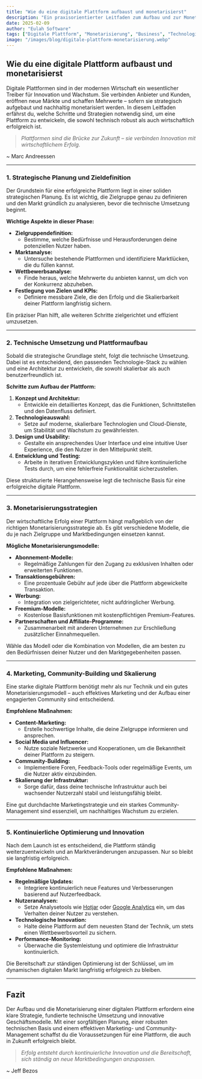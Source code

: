 ```yaml
---
title: "Wie du eine digitale Plattform aufbaust und monetarisierst"
description: "Ein praxisorientierter Leitfaden zum Aufbau und zur Monetarisierung einer digitalen Plattform – von der strategischen Planung über technische Umsetzung bis hin zu erfolgreichen Einnahmemodellen."
date: 2025-02-09
author: "Eulah Software"
tags: ["Digitale Plattform", "Monetarisierung", "Business", "Technologie", "Startup"]
image: "/images/blog/digitale-plattform-monetarisierung.webp"
---
```


## Wie du eine digitale Plattform aufbaust und monetarisierst

Digitale Plattformen sind in der modernen Wirtschaft ein wesentlicher Treiber für Innovation und Wachstum. Sie verbinden Anbieter und Kunden, eröffnen neue Märkte und schaffen Mehrwerte – sofern sie strategisch aufgebaut und nachhaltig monetarisiert werden. In diesem Leitfaden erfährst du, welche Schritte und Strategien notwendig sind, um eine Plattform zu entwickeln, die sowohl technisch robust als auch wirtschaftlich erfolgreich ist.

> *Plattformen sind die Brücke zur Zukunft – sie verbinden Innovation mit wirtschaftlichem Erfolg.*

~ Marc Andreessen

---

### 1. Strategische Planung und Zieldefinition

Der Grundstein für eine erfolgreiche Plattform liegt in einer soliden strategischen Planung. Es ist wichtig, die Zielgruppe genau zu definieren und den Markt gründlich zu analysieren, bevor die technische Umsetzung beginnt.

**Wichtige Aspekte in dieser Phase:**

- **Zielgruppendefinition:**  
  - Bestimme, welche Bedürfnisse und Herausforderungen deine potenziellen Nutzer haben.
- **Marktanalyse:**  
  - Untersuche bestehende Plattformen und identifiziere Marktlücken, die du füllen kannst.
- **Wettbewerbsanalyse:**  
  - Finde heraus, welche Mehrwerte du anbieten kannst, um dich von der Konkurrenz abzuheben.
- **Festlegung von Zielen und KPIs:**  
  - Definiere messbare Ziele, die den Erfolg und die Skalierbarkeit deiner Plattform langfristig sichern.

Ein präziser Plan hilft, alle weiteren Schritte zielgerichtet und effizient umzusetzen.

---

### 2. Technische Umsetzung und Plattformaufbau

Sobald die strategische Grundlage steht, folgt die technische Umsetzung. Dabei ist es entscheidend, den passenden Technologie-Stack zu wählen und eine Architektur zu entwickeln, die sowohl skalierbar als auch benutzerfreundlich ist.

**Schritte zum Aufbau der Plattform:**

1. **Konzept und Architektur:**  
   - Entwickle ein detailliertes Konzept, das die Funktionen, Schnittstellen und den Datenfluss definiert.
2. **Technologieauswahl:**  
   - Setze auf moderne, skalierbare Technologien und Cloud-Dienste, um Stabilität und Wachstum zu gewährleisten.
3. **Design und Usability:**  
   - Gestalte ein ansprechendes User Interface und eine intuitive User Experience, die den Nutzer in den Mittelpunkt stellt.
4. **Entwicklung und Testing:**  
   - Arbeite in iterativen Entwicklungszyklen und führe kontinuierliche Tests durch, um eine fehlerfreie Funktionalität sicherzustellen.

Diese strukturierte Herangehensweise legt die technische Basis für eine erfolgreiche digitale Plattform.

---

### 3. Monetarisierungsstrategien

Der wirtschaftliche Erfolg einer Plattform hängt maßgeblich von der richtigen Monetarisierungsstrategie ab. Es gibt verschiedene Modelle, die du je nach Zielgruppe und Marktbedingungen einsetzen kannst.

**Mögliche Monetarisierungsmodelle:**

- **Abonnement-Modelle:**  
  - Regelmäßige Zahlungen für den Zugang zu exklusiven Inhalten oder erweiterten Funktionen.
- **Transaktionsgebühren:**  
  - Eine prozentuale Gebühr auf jede über die Plattform abgewickelte Transaktion.
- **Werbung:**  
  - Integration von zielgerichteter, nicht aufdringlicher Werbung.
- **Freemium-Modelle:**  
  - Kostenlose Basisfunktionen mit kostenpflichtigen Premium-Features.
- **Partnerschaften und Affiliate-Programme:**  
  - Zusammenarbeit mit anderen Unternehmen zur Erschließung zusätzlicher Einnahmequellen.

Wähle das Modell oder die Kombination von Modellen, die am besten zu den Bedürfnissen deiner Nutzer und den Marktgegebenheiten passen.

---

### 4. Marketing, Community-Building und Skalierung

Eine starke digitale Plattform benötigt mehr als nur Technik und ein gutes Monetarisierungsmodell – auch effektives Marketing und der Aufbau einer engagierten Community sind entscheidend.

**Empfohlene Maßnahmen:**

- **Content-Marketing:**  
  - Erstelle hochwertige Inhalte, die deine Zielgruppe informieren und ansprechen.
- **Social Media und Influencer:**  
  - Nutze soziale Netzwerke und Kooperationen, um die Bekanntheit deiner Plattform zu steigern.
- **Community-Building:**  
  - Implementiere Foren, Feedback-Tools oder regelmäßige Events, um die Nutzer aktiv einzubinden.
- **Skalierung der Infrastruktur:**  
  - Sorge dafür, dass deine technische Infrastruktur auch bei wachsender Nutzerzahl stabil und leistungsfähig bleibt.

Eine gut durchdachte Marketingstrategie und ein starkes Community-Management sind essenziell, um nachhaltiges Wachstum zu erzielen.

---

### 5. Kontinuierliche Optimierung und Innovation

Nach dem Launch ist es entscheidend, die Plattform ständig weiterzuentwickeln und an Marktveränderungen anzupassen. Nur so bleibt sie langfristig erfolgreich.

**Empfohlene Maßnahmen:**

- **Regelmäßige Updates:**  
  - Integriere kontinuierlich neue Features und Verbesserungen basierend auf Nutzerfeedback.
- **Nutzeranalysen:**  
  - Setze Analysetools wie [Hotjar](https://www.hotjar.com) oder [Google Analytics](https://analytics.google.com) ein, um das Verhalten deiner Nutzer zu verstehen.
- **Technologische Innovation:**  
  - Halte deine Plattform auf dem neuesten Stand der Technik, um stets einen Wettbewerbsvorteil zu sichern.
- **Performance-Monitoring:**  
  - Überwache die Systemleistung und optimiere die Infrastruktur kontinuierlich.

Die Bereitschaft zur ständigen Optimierung ist der Schlüssel, um im dynamischen digitalen Markt langfristig erfolgreich zu bleiben.

---

## Fazit

Der Aufbau und die Monetarisierung einer digitalen Plattform erfordern eine klare Strategie, fundierte technische Umsetzung und innovative Geschäftsmodelle. Mit einer sorgfältigen Planung, einer robusten technischen Basis und einem effektiven Marketing- und Community-Management schaffst du die Voraussetzungen für eine Plattform, die auch in Zukunft erfolgreich bleibt.

> *Erfolg entsteht durch kontinuierliche Innovation und die Bereitschaft, sich ständig an neue Marktbedingungen anzupassen.*

~ Jeff Bezos
